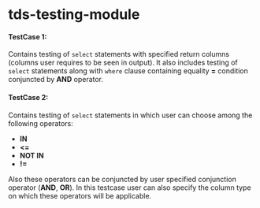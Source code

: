 # tds-testing-module
#### TestCase 1:
Contains testing of `select` statements with specified return columns (columns user requires to be seen in output). It also includes testing of `select` statements along with `where` clause containing equality **=** condition conjuncted by **AND** operator. 
#### TestCase 2: 
Contains testing of `select` statements in which user can choose among the following operators: 
  * **IN**
  * **<=**
  * **NOT IN**
  * **!=**
  
  Also these operators can be conjuncted by user specified conjunction operator (**AND**, **OR**). In this testcase user can also specify the column type on which these operators will be applicable.    
